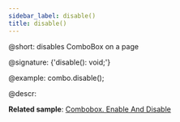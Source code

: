 ```yaml
--- 
sidebar_label: disable()
title: disable()
--- 
```


@short: disables ComboBox on a page

@signature: {'disable(): void;'}

@example:
combo.disable();

@descr:

**Related sample**: [Combobox. Enable And Disable](https://snippet.dhtmlx.com/7bujtsuu)

[comment]: # (@related: combobox/work_with_combo.md#disablingenabling-combobox)

[comment]: # (@relatedapi: combobox/api/combobox_enable_method.md)
